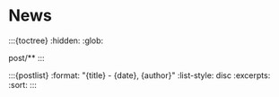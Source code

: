 # News
:::{toctree}
:hidden:
:glob:

post/**
:::


:::{postlist}
:format: "{title} - {date}, {author}"
:list-style: disc
:excerpts:
:sort:
:::
